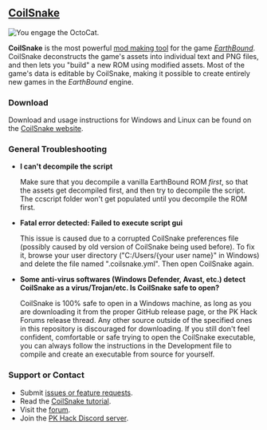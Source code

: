 ## [CoilSnake](https://pk-hack.github.io/CoilSnake/)

![You engage the OctoCat.](https://pk-hack.github.io/CoilSnake/images/screenshots/octocat-battle.png)

**CoilSnake** is the most powerful [mod making tool](https://en.wikipedia.org/wiki/Game_mod) for the game
[*EarthBound*](https://en.wikipedia.org/wiki/EarthBound).
CoilSnake deconstructs the game's assets into individual text and PNG files, and then lets you "build" a new ROM
using modified assets.
Most of the game's data is editable by CoilSnake, making it possible to create entirely new games in the *EarthBound*
engine.

### Download

Download and usage instructions for Windows and Linux can be found on the
[CoilSnake website](https://pk-hack.github.io/CoilSnake/download.html).

### General Troubleshooting

* **I can't decompile the script**

  Make sure that you decompile a vanilla EarthBound ROM _first_, so that the assets get decompiled first, and then try to decompile the script. The ccscript folder won't get populated until you decompile the ROM first.
* **Fatal error detected: Failed to execute script gui**

  This issue is caused due to a corrupted CoilSnake preferences file (possibly caused by old version of CoilSnake being used before). To fix it, browse your user directory ("C:/Users/{your user name}" in Windows) and delete the file named ".coilsnake.yml". Then open CoilSnake again.
* **Some anti-virus softwares (Windows Defender, Avast, etc.) detect CoilSnake as a virus/Trojan/etc. Is CoilSnake safe to open?**

  CoilSnake is 100% safe to open in a Windows machine, as long as you are downloading it from the proper GitHub release page, or the PK Hack Forums release thread. Any other source outside of the specified ones in this repository is discouraged for downloading. If you still don't feel confident, comfortable or safe trying to open the CoilSnake executable, you can always follow the instructions in the Development file to compile and create an executable from source for yourself.

### Support or Contact

* Submit [issues or feature requests](https://github.com/pk-hack/CoilSnake/issues).
* Read the [CoilSnake tutorial](https://github.com/pk-hack/CoilSnake/wiki/Introduction).
* Visit the [forum](https://forum.starmen.net/forum/Community/PKHack).
* Join the [PK Hack Discord server](https://discord.gg/UHVw5Rp2e4).
